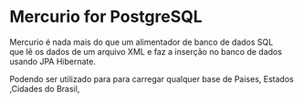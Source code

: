 # Mercurio for PostgreSQL
Mercurio é nada mais do que um alimentador de banco de dados SQL  
que lê os dados de um arquivo XML e faz a inserção no banco de dados usando JPA Hibernate.

Podendo ser utilizado para para carregar qualquer base de Paises, Estados ,Cidades do Brasil, 



